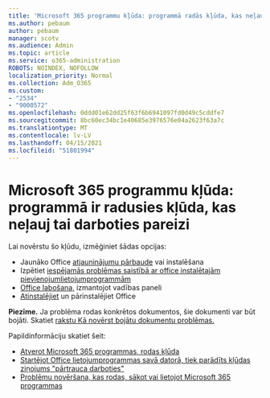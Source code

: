 ```yaml
---
title: 'Microsoft 365 programmu kļūda: programmā radās kļūda, kas neļauj tai darboties pareizi'
ms.author: pebaum
author: pebaum
manager: scotv
ms.audience: Admin
ms.topic: article
ms.service: o365-administration
ROBOTS: NOINDEX, NOFOLLOW
localization_priority: Normal
ms.collection: Adm_O365
ms.custom:
- "2534"
- "9000572"
ms.openlocfilehash: 0ddd01e62dd25f63f6b6941097fd0d49c5cddfe7
ms.sourcegitcommit: 8bc60ec34bc1e40685e3976576e04a2623f63a7c
ms.translationtype: MT
ms.contentlocale: lv-LV
ms.lasthandoff: 04/15/2021
ms.locfileid: "51801994"
---
```

# <a name="microsoft-365-apps-error-app-has-run-into-an-error-that-is-preventing-it-from-working-correctly"></a>Microsoft 365 programmu kļūda: programmā ir radusies kļūda, kas neļauj tai darboties pareizi

Lai novērstu šo kļūdu, izmēģiniet šādas opcijas:

- Jaunāko Office [atjauninājumu pārbaude](https://support.office.com/article/update-office-and-your-computer-with-microsoft-update-2ab296f3-7f03-43a2-8e50-46de917611c5) vai instalēšana
- Izpētiet [iespējamās problēmas saistībā ar office instalētajām pievienojumlietojumprogrammām](https://support.office.com/article/powerpoint-isn-t-responding-hangs-or-freezes-652ede6e-e3d2-449a-a07f-8c800dfb948d?ocmsassetID=HA104114659&CorrelationId=98329f6f-f51f-4f44-a876-4142c3583312#bkmk_addins)
- [Office labošana,](https://support.office.com/article/repair-an-office-application-7821d4b6-7c1d-4205-aa0e-a6b40c5bb88b) izmantojot vadības paneli
- [Atinstalējiet](https://support.office.com/article/uninstall-office-from-a-pc-9dd49b83-264a-477a-8fcc-2fdf5dbf61d8) un pārinstalējiet Office

**Piezīme.** Ja problēma rodas konkrētos dokumentos, šie dokumenti var būt bojāti. Skatiet [rakstu Kā novērst bojātu dokumentu problēmas.](https://docs.microsoft.com/office/troubleshoot/word/damaged-documents-in-word)

Papildinformāciju skatiet šeit: 

- [Atverot Microsoft 365 programmas, rodas kļūda](https://support.office.com/article/error-when-opening-microsoft-office-apps-b84b6a63-4b8c-46ec-ae9a-ad91d6160d72)
- [Startējot Office lietojumprogrammas savā datorā, tiek parādīts kļūdas ziņojums "pārtrauca darboties"](https://support.office.com/article/i-get-a-stopped-working-error-when-i-start-office-applications-on-my-pc-52bd7985-4e99-4a35-84c8-2d9b8301a2fa)
- [Problēmu novēršana, kas rodas, sākot vai lietojot Microsoft 365 programmas](https://docs.microsoft.com/office/troubleshoot/word/issues-when-start-or-use-word)